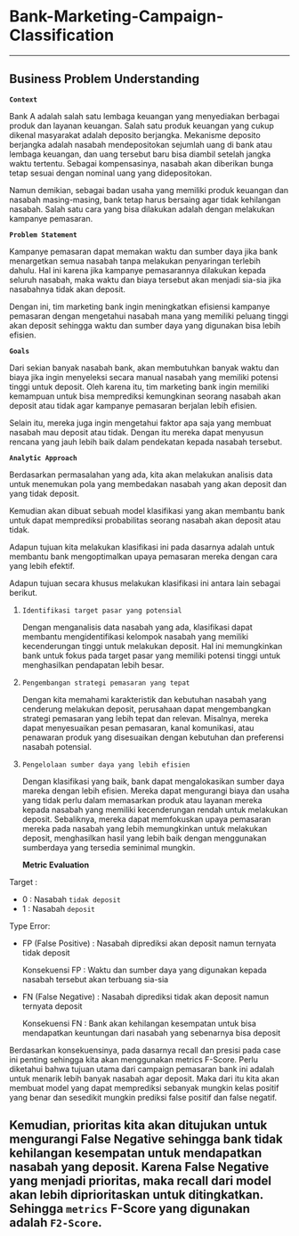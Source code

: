 # Bank-Marketing-Campaign-Classification
---
## Business Problem Understanding
**`Context`**

Bank A adalah salah satu lembaga keuangan yang menyediakan berbagai produk dan layanan keuangan. Salah satu produk keuangan yang cukup dikenal masyarakat adalah deposito berjangka. Mekanisme deposito berjangka adalah nasabah mendepositokan sejumlah uang di bank atau lembaga keuangan, dan uang tersebut baru bisa diambil setelah jangka waktu tertentu. Sebagai kompensasinya, nasabah akan diberikan bunga tetap sesuai dengan nominal uang yang didepositokan.

Namun demikian, sebagai badan usaha yang memiliki produk keuangan dan nasabah masing-masing, bank tetap harus bersaing agar tidak kehilangan nasabah. Salah satu cara yang bisa dilakukan adalah dengan melakukan kampanye pemasaran.

**`Problem Statement`**

Kampanye pemasaran dapat memakan waktu dan sumber daya jika bank menargetkan semua nasabah tanpa melakukan penyaringan terlebih dahulu. Hal ini karena jika kampanye pemasarannya dilakukan kepada seluruh nasabah, maka waktu dan biaya tersebut akan menjadi sia-sia jika nasabahnya tidak akan deposit. 

Dengan ini, tim marketing bank ingin meningkatkan efisiensi kampanye pemasaran dengan mengetahui nasabah mana yang memiliki peluang tinggi akan deposit sehingga waktu dan sumber daya yang digunakan bisa lebih efisien.

**`Goals`**

Dari sekian banyak nasabah bank, akan membutuhkan banyak waktu dan biaya jika ingin menyeleksi secara manual nasabah yang memiliki potensi tinggi untuk deposit. Oleh karena itu, tim marketing bank ingin memiliki kemampuan untuk bisa memprediksi kemungkinan seorang nasabah akan deposit atau tidak agar kampanye pemasaran berjalan lebih efisien.

Selain itu, mereka juga ingin mengetahui faktor apa saja yang membuat nasabah mau deposit atau tidak. Dengan itu mereka dapat menyusun rencana yang jauh lebih baik dalam pendekatan kepada nasabah tersebut.

**`Analytic Approach`**

Berdasarkan permasalahan yang ada, kita akan melakukan analisis data untuk menemukan pola yang membedakan nasabah yang akan deposit dan yang tidak deposit.

Kemudian akan dibuat sebuah model klasifikasi yang akan membantu bank untuk dapat memprediksi probabilitas seorang nasabah akan deposit atau tidak.

Adapun tujuan kita melakukan klasifikasi ini pada dasarnya adalah untuk membantu bank mengoptimalkan upaya pemasaran mereka dengan cara yang lebih efektif.

Adapun tujuan secara khusus melakukan klasifikasi ini antara lain sebagai berikut.

1. `Identifikasi target pasar yang potensial`</p>
    Dengan menganalisis data nasabah yang ada, klasifikasi dapat membantu mengidentifikasi kelompok nasabah yang memiliki kecenderungan tinggi untuk melakukan deposit. Hal ini memungkinkan bank untuk fokus pada target pasar yang memiliki potensi tinggi untuk menghasilkan pendapatan lebih besar.

1. `Pengembangan strategi pemasaran yang tepat`</p>
    Dengan kita memahami karakteristik dan kebutuhan nasabah yang cenderung melakukan deposit, perusahaan dapat mengembangkan strategi pemasaran yang lebih tepat dan relevan. Misalnya, mereka dapat menyesuaikan pesan pemasaran, kanal komunikasi, atau penawaran produk yang disesuaikan dengan kebutuhan dan preferensi nasabah potensial.

1. `Pengelolaan sumber daya yang lebih efisien`</p>
    Dengan klasifikasi yang baik, bank dapat mengalokasikan sumber daya mareka dengan lebih efisien. Mereka dapat mengurangi biaya dan usaha yang tidak perlu dalam memasarkan produk atau layanan mereka kepada nasabah yang memiliki kecenderungan rendah untuk melakukan deposit. Sebaliknya, mereka dapat memfokuskan upaya pemasaran mereka pada nasabah yang lebih memungkinkan untuk melakukan deposit, menghasilkan hasil yang lebih baik dengan menggunakan sumberdaya yang tersedia seminimal mungkin.

   **Metric Evaluation**

Target :
* 0 : Nasabah `tidak deposit`
* 1 : Nasabah `deposit`

Type Error:
* FP (False Positive) : Nasabah diprediksi akan deposit namun ternyata tidak deposit</p>
    Konsekuensi FP : Waktu dan sumber daya yang digunakan kepada nasabah tersebut akan terbuang sia-sia

* FN (False Negative) : Nasabah diprediksi tidak akan deposit namun ternyata deposit</p>
    Konsekuensi FN : Bank akan kehilangan kesempatan untuk bisa mendapatkan keuntungan dari nasabah yang sebenarnya bisa deposit

Berdasarkan konsekuensinya, pada dasarnya recall dan presisi pada case ini penting sehingga kita akan menggunakan metrics F-Score. Perlu diketahui bahwa tujuan utama dari campaign pemasaran bank ini adalah untuk menarik lebih banyak nasabah agar deposit. Maka dari itu kita akan membuat model yang dapat memprediksi sebanyak mungkin kelas positif yang benar dan sesedikit mungkin prediksi false positif dan false negatif.

Kemudian, prioritas kita akan ditujukan untuk mengurangi False Negative sehingga bank tidak kehilangan kesempatan untuk mendapatkan nasabah yang deposit. Karena False Negative yang menjadi prioritas, maka recall dari model akan lebih diprioritaskan untuk ditingkatkan. Sehingga `metrics` F-Score yang digunakan adalah `F2-Score`.
---
